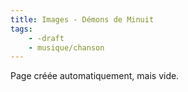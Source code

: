 ```yaml
---
title: Images - Démons de Minuit
tags:
    - -draft
    - musique/chanson
---
```


Page créée automatiquement, mais vide.
